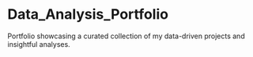 # Data_Analysis_Portfolio
Portfolio showcasing a curated collection of my data-driven projects and insightful analyses.
